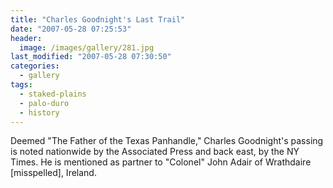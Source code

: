 ```yaml
---
title: "Charles Goodnight's Last Trail"
date: "2007-05-28 07:25:53"
header:
  image: /images/gallery/281.jpg
last_modified: "2007-05-28 07:30:50"
categories:
  - gallery
tags:
  - staked-plains
  - palo-duro
  - history  
---
```


Deemed "The Father of the Texas Panhandle," Charles Goodnight's passing is noted nationwide by the Associated Press and back east, by the NY Times. He is mentioned as partner to "Colonel" John Adair  of Wrathdaire [misspelled], Ireland.
